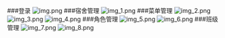 ###登录
![img.png](img.png)
###宿舍管理
![img_1.png](img_1.png)
###菜单管理
![img_2.png](img_2.png)
![img_3.png](img_3.png)
![img_4.png](img_4.png)
###角色管理
![img_5.png](img_5.png)
![img_6.png](img_6.png)
###班级管理
![img_7.png](img_7.png)
![img_8.png](img_8.png)